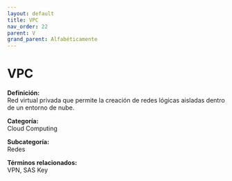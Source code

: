 ```yaml
---
layout: default
title: VPC
nav_order: 22
parent: V
grand_parent: Alfabéticamente
---
```


# VPC

**Definición:**  
Red virtual privada que permite la creación de redes lógicas aisladas dentro de un entorno de nube.

**Categoría:**  
Cloud Computing  

**Subcategoría:**  
Redes

**Términos relacionados:**  
VPN, SAS Key

